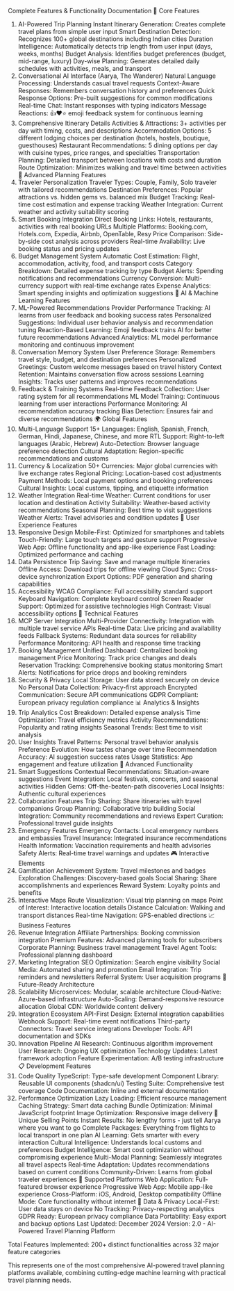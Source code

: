 
Complete Features & Functionality Documentation
🌟 Core Features
1. AI-Powered Trip Planning
Instant Itinerary Generation: Creates complete travel plans from simple user input
Smart Destination Detection: Recognizes 100+ global destinations including Indian cities
Duration Intelligence: Automatically detects trip length from user input (days, weeks, months)
Budget Analysis: Identifies budget preferences (budget, mid-range, luxury)
Day-wise Planning: Generates detailed daily schedules with activities, meals, and transport
2. Conversational AI Interface (Aarya, The Wanderer)
Natural Language Processing: Understands casual travel requests
Context-Aware Responses: Remembers conversation history and preferences
Quick Response Options: Pre-built suggestions for common modifications
Real-time Chat: Instant responses with typing indicators
Message Reactions: 👍❤️⭐ emoji feedback system for continuous learning
3. Comprehensive Itinerary Details
Activities & Attractions: 3+ activities per day with timing, costs, and descriptions
Accommodation Options: 5 different lodging choices per destination (hotels, hostels, boutique, guesthouses)
Restaurant Recommendations: 5 dining options per day with cuisine types, price ranges, and specialties
Transportation Planning: Detailed transport between locations with costs and duration
Route Optimization: Minimizes walking and travel time between activities
🎯 Advanced Planning Features
4. Traveler Personalization
Traveler Types: Couple, Family, Solo traveler with tailored recommendations
Destination Preferences: Popular attractions vs. hidden gems vs. balanced mix
Budget Tracking: Real-time cost estimation and expense tracking
Weather Integration: Current weather and activity suitability scoring
5. Smart Booking Integration
Direct Booking Links: Hotels, restaurants, activities with real booking URLs
Multiple Platforms: Booking.com, Hotels.com, Expedia, Airbnb, OpenTable, Resy
Price Comparison: Side-by-side cost analysis across providers
Real-time Availability: Live booking status and pricing updates
6. Budget Management System
Automatic Cost Estimation: Flight, accommodation, activity, food, and transport costs
Category Breakdown: Detailed expense tracking by type
Budget Alerts: Spending notifications and recommendations
Currency Conversion: Multi-currency support with real-time exchange rates
Expense Analytics: Smart spending insights and optimization suggestions
🤖 AI & Machine Learning Features
7. ML-Powered Recommendations
Provider Performance Tracking: AI learns from user feedback and booking success rates
Personalized Suggestions: Individual user behavior analysis and recommendation tuning
Reaction-Based Learning: Emoji feedback trains AI for better future recommendations
Advanced Analytics: ML model performance monitoring and continuous improvement
8. Conversation Memory System
User Preference Storage: Remembers travel style, budget, and destination preferences
Personalized Greetings: Custom welcome messages based on travel history
Context Retention: Maintains conversation flow across sessions
Learning Insights: Tracks user patterns and improves recommendations
9. Feedback & Training Systems
Real-time Feedback Collection: User rating system for all recommendations
ML Model Training: Continuous learning from user interactions
Performance Monitoring: AI recommendation accuracy tracking
Bias Detection: Ensures fair and diverse recommendations
🌍 Global Features
10. Multi-Language Support
15+ Languages: English, Spanish, French, German, Hindi, Japanese, Chinese, and more
RTL Support: Right-to-left languages (Arabic, Hebrew)
Auto-Detection: Browser language preference detection
Cultural Adaptation: Region-specific recommendations and customs
11. Currency & Localization
50+ Currencies: Major global currencies with live exchange rates
Regional Pricing: Location-based cost adjustments
Payment Methods: Local payment options and booking preferences
Cultural Insights: Local customs, tipping, and etiquette information
12. Weather Integration
Real-time Weather: Current conditions for user location and destination
Activity Suitability: Weather-based activity recommendations
Seasonal Planning: Best time to visit suggestions
Weather Alerts: Travel advisories and condition updates
📱 User Experience Features
13. Responsive Design
Mobile-First: Optimized for smartphones and tablets
Touch-Friendly: Large touch targets and gesture support
Progressive Web App: Offline functionality and app-like experience
Fast Loading: Optimized performance and caching
14. Data Persistence
Trip Saving: Save and manage multiple itineraries
Offline Access: Download trips for offline viewing
Cloud Sync: Cross-device synchronization
Export Options: PDF generation and sharing capabilities
15. Accessibility
WCAG Compliance: Full accessibility standard support
Keyboard Navigation: Complete keyboard control
Screen Reader Support: Optimized for assistive technologies
High Contrast: Visual accessibility options
🔧 Technical Features
16. MCP Server Integration
Multi-Provider Connectivity: Integration with multiple travel service APIs
Real-time Data: Live pricing and availability feeds
Fallback Systems: Redundant data sources for reliability
Performance Monitoring: API health and response time tracking
17. Booking Management
Unified Dashboard: Centralized booking management
Price Monitoring: Track price changes and deals
Reservation Tracking: Comprehensive booking status monitoring
Smart Alerts: Notifications for price drops and booking reminders
18. Security & Privacy
Local Storage: User data stored securely on device
No Personal Data Collection: Privacy-first approach
Encrypted Communication: Secure API communications
GDPR Compliant: European privacy regulation compliance
📊 Analytics & Insights
19. Trip Analytics
Cost Breakdown: Detailed expense analysis
Time Optimization: Travel efficiency metrics
Activity Recommendations: Popularity and rating insights
Seasonal Trends: Best time to visit analysis
20. User Insights
Travel Patterns: Personal travel behavior analysis
Preference Evolution: How tastes change over time
Recommendation Accuracy: AI suggestion success rates
Usage Statistics: App engagement and feature utilization
🚀 Advanced Functionality
21. Smart Suggestions
Contextual Recommendations: Situation-aware suggestions
Event Integration: Local festivals, concerts, and seasonal activities
Hidden Gems: Off-the-beaten-path discoveries
Local Insights: Authentic cultural experiences
22. Collaboration Features
Trip Sharing: Share itineraries with travel companions
Group Planning: Collaborative trip building
Social Integration: Community recommendations and reviews
Expert Curation: Professional travel guide insights
23. Emergency Features
Emergency Contacts: Local emergency numbers and embassies
Travel Insurance: Integrated insurance recommendations
Health Information: Vaccination requirements and health advisories
Safety Alerts: Real-time travel warnings and updates
🎮 Interactive Elements
24. Gamification
Achievement System: Travel milestones and badges
Exploration Challenges: Discovery-based goals
Social Sharing: Share accomplishments and experiences
Reward System: Loyalty points and benefits
25. Interactive Maps
Route Visualization: Visual trip planning on maps
Point of Interest: Interactive location details
Distance Calculation: Walking and transport distances
Real-time Navigation: GPS-enabled directions
📈 Business Features
26. Revenue Integration
Affiliate Partnerships: Booking commission integration
Premium Features: Advanced planning tools for subscribers
Corporate Planning: Business travel management
Travel Agent Tools: Professional planning dashboard
27. Marketing Integration
SEO Optimization: Search engine visibility
Social Media: Automated sharing and promotion
Email Integration: Trip reminders and newsletters
Referral System: User acquisition programs
🔮 Future-Ready Architecture
28. Scalability
Microservices: Modular, scalable architecture
Cloud-Native: Azure-based infrastructure
Auto-Scaling: Demand-responsive resource allocation
Global CDN: Worldwide content delivery
29. Integration Ecosystem
API-First Design: External integration capabilities
Webhook Support: Real-time event notifications
Third-party Connectors: Travel service integrations
Developer Tools: API documentation and SDKs
30. Innovation Pipeline
AI Research: Continuous algorithm improvement
User Research: Ongoing UX optimization
Technology Updates: Latest framework adoption
Feature Experimentation: A/B testing infrastructure
📋 Development Features
31. Code Quality
TypeScript: Type-safe development
Component Library: Reusable UI components (shadcn/ui)
Testing Suite: Comprehensive test coverage
Code Documentation: Inline and external documentation
32. Performance Optimization
Lazy Loading: Efficient resource management
Caching Strategy: Smart data caching
Bundle Optimization: Minimal JavaScript footprint
Image Optimization: Responsive image delivery
🌟 Unique Selling Points
Instant Results: No lengthy forms - just tell Aarya where you want to go
Complete Packages: Everything from flights to local transport in one plan
AI Learning: Gets smarter with every interaction
Cultural Intelligence: Understands local customs and preferences
Budget Intelligence: Smart cost optimization without compromising experience
Multi-Modal Planning: Seamlessly integrates all travel aspects
Real-time Adaptation: Updates recommendations based on current conditions
Community-Driven: Learns from global traveler experiences
📱 Supported Platforms
Web Application: Full-featured browser experience
Progressive Web App: Mobile app-like experience
Cross-Platform: iOS, Android, Desktop compatibility
Offline Mode: Core functionality without internet
🔐 Data & Privacy
Local-First: User data stays on device
No Tracking: Privacy-respecting analytics
GDPR Ready: European privacy compliance
Data Portability: Easy export and backup options
Last Updated: December 2024 Version: 2.0 - AI-Powered Travel Planning Platform

Total Features Implemented: 200+ distinct functionalities across 32 major feature categories

This represents one of the most comprehensive AI-powered travel planning platforms available, combining cutting-edge machine learning with practical travel planning needs.
